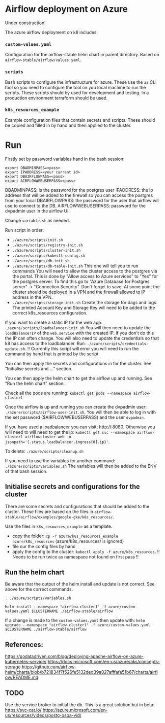 # Airflow deployment on Azure

Under construction!

The azure airflow deployment on k8 includes:

### `custom-values.yaml`
Configuration for the airflow-stable helm chart in parent directory. Based on `airflow-stable/airflow/values.yaml`.

### `scripts`
Bash scripts to configure the infrastructure for azure. These use the `az` CLI tool so you need to configure the tool on you local machine to run the scripts.
These scripts should by used for development and testing. In a production environment terraform should be used.

### `k8s_resources_example`
Example configuration files that contain secrets and scripts. These should be copied and filled in by hand and then applied to the cluster.

# Run

Firstly set by password variables hand in the bash session:
```
export DBADMINPASS=<pass>
export IPADDRESS=<your current id>
export DBAIRFLOWPASS=<pass>
export AIRFLOWWEBUSERPASS=<pass>
```
DBADMINPASS: is the password for the postgres user
IPADDRESS: the ip address that will be added to the firewall so you can access the postgres from your local
DBAIRFLOWPASS: the password for the user that airflow will use to connect to the DB.
AIRFLOWWEBUSERPASS: password for the dvpadmin user in the airflow UI.

Change `variable.sh` as needed.

Run script in order:
- `./azure/scripts/init.sh`
- `./azure/scripts/registry-init.sh`
- `./azure/scripts/cluster-init.sh`
- `./azure/scripts/kubectl-config.sh`
- `./azure/scripts/db-init.sh`
- `./azure/scripts/db-table-init.sh` This one will tell you to run commands
You will need to allow the cluster access to the postgres via the portal.
This is done by "Allow access to Azure services" to "Yes" for the postgres server. To find this go to "Azure Database for Postgres server" -> "Connection Security". Don't forget to save. At some point the cluster should be deployed in a VPN and the firewall allowed to IP address in the VPN.
- `./azure/scripts/storage-init.sh` Create the storage for dags and logs. The printed Account Key and Storage Key will need to be added to the correct k8s_resources configuration.

If you want to create a static IP for the web app:
`./azure/scripts/loadbalancer-init.sh`
You will then need to update the `loadBalancerIP` of the `web.service` with the created IP. If you don't do this the IP can often change.
You will also need to update the credentials so that k8 has access to the loadbalancer. Run: `./azure/scripts/credentials-update.sh`. !! Currently this script will error you will need to run the command by hand that is printed by the script.

You can then apply the secrets and configurations in for the cluster. See "Initialise secrets and ..." section.

You can then apply the helm chart to get the airflow up and running. See "Run the helm chart" section.

Check all the pods are running: `kubectl get pods --namespace airflow-cluster1`

Once the airflow is up and running you can create the dvpadmin user: `./azure/scripts/airflow-user-init.sh`.
You will then be able to log in with the set password ($AIRFLOWWEBUSERPASS) and the user `dvpadmin`.

If you have used a loadbalancer you can visit: http://<LOADBALANCER IP>:8080.
Otherwise you will need to will need to get the ip: `kubectl get svc --namespace airflow-cluster1 airflowcluster-web -o jsonpath='{.status.loadBalancer.ingress[0].ip}'`.

To delete: `./azure/scripts/cleanup.sh`

If you need to use the variables for another command:
`. ./azure/scripts/variables.sh`
The variables will then be added to the ENV of that bash session.


## Initialise secrets and configurations for the cluster
There are some secrets and configurations that should be added to the cluster.
These files are based on the files in `airflow-stable/airflow/examples/google-gke/k8s_resources/`.

Use the files in `k8s_resources_example` as a template.
- copy the folder: `cp -r azure/k8s_resources_example azure/k8s_resources` (azure/k8s_resources/ is ignored)
- file our the config files by hand
- apply the config to the cluster: `kubectl apply -f azure/k8s_resources`. !! Needs to be run twice as namespace not found on first pass !!

## Run the helm chart
Be aware that the output of the helm install and update is not correct. See above for the correct commands.
```
. ./azure/scripts/variables.sh

helm install --namespace "airflow-cluster1" -f azure/custom-values.yaml $CLUSTERNAME ./airflow-stable/airflow
```

If a change is made to the `custom-values.yaml` then update with:
`helm upgrade --namespace "airflow-cluster1" -f azure/custom-values.yaml $CLUSTERNAME ./airflow-stable/airflow`

## References:
https://godatadriven.com/blog/deploying-apache-airflow-on-azure-kubernetes-service/
https://docs.microsoft.com/en-us/azure/aks/concepts-storage
https://github.com/airflow-helm/charts/blob/b721834f7f526fe5132ded39a027afffafa51b67/charts/airflow/README.md

## TODO
Use the service broker to initial the db. This is a great solution but in beta:
https://svc-cat.io/
https://azure.microsoft.com/en-us/resources/videos/postg-osba-vid/
